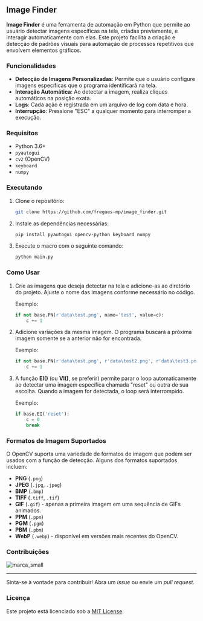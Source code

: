 ## Image Finder

**Image Finder** é uma ferramenta de automação em Python que permite ao usuário detectar imagens específicas na tela, criadas previamente, e interagir automaticamente com elas. Este projeto facilita a criação e detecção de padrões visuais para automação de processos repetitivos que envolvem elementos gráficos.

### Funcionalidades
- **Detecção de Imagens Personalizadas**: Permite que o usuário configure imagens específicas que o programa identificará na tela.
- **Interação Automática**: Ao detectar a imagem, realiza cliques automáticos na posição exata.
- **Logs**: Cada ação é registrada em um arquivo de log com data e hora.
- **Interrupção**: Pressione "ESC" a qualquer momento para interromper a execução.

### Requisitos
- Python 3.6+
- `pyautogui`
- `cv2` (OpenCV)
- `keyboard`
- `numpy`

### Executando

1. Clone o repositório:
    ```bash
    git clone https://github.com/fregues-mp/image_finder.git
    ```

2. Instale as dependências necessárias:
    ```bash
    pip install pyautogui opencv-python keyboard numpy
    ```

3. Execute o macro com o seguinte comando:
    ```bash
    python main.py
    ```

### Como Usar
1. Crie as imagens que deseja detectar na tela e adicione-as ao diretório do projeto. Ajuste o nome das imagens conforme necessário no código.

   Exemplo:
   ```python
   if not base.PN(r'data\test.png', name='test', value=c):
       c += 1
   ```

2. Adicione variações da mesma imagem. O programa buscará a próxima imagem somente se a anterior não for encontrada.

   Exemplo:
   ```python
   if not base.PN(r'data\test.png', r'data\test2.png', r'data\test3.png', name='test', value=c):
       c += 1
   ```

3. A função **EI()** (ou **VI()**, se preferir) permite parar o loop automaticamente ao detectar uma imagem específica chamada "reset" ou outra de sua escolha. Quando a imagem for detectada, o loop será interrompido.

    Exemplo:
    ```python
    if base.EI('reset'):
        c = 0
        break  
    ```

### Formatos de Imagem Suportados

O OpenCV suporta uma variedade de formatos de imagem que podem ser usados com a função de detecção. Alguns dos formatos suportados incluem:

- **PNG** (`.png`)
- **JPEG** (`.jpg`, `.jpeg`)
- **BMP** (`.bmp`)
- **TIFF** (`.tiff`, `.tif`)
- **GIF** (`.gif`) - apenas a primeira imagem em uma sequência de GIFs animados.
- **PPM** (`.ppm`)
- **PGM** (`.pgm`)
- **PBM** (`.pbm`)
- **WebP** (`.webp`) - disponível em versões mais recentes do OpenCV.

### Contribuições

![marca_small](https://github.com/user-attachments/assets/3a29afa3-0b39-43ee-9760-cca03d978e62)

-------

Sinta-se à vontade para contribuir! Abra um *issue* ou envie um *pull request*.

### Licença

Este projeto está licenciado sob a [MIT License](https://github.com/fregues-mp/image_finder/blob/main/LICENSE).

